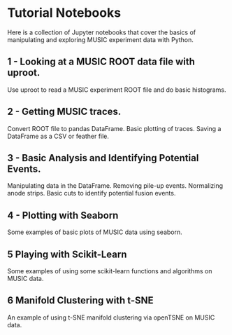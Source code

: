 # Tutorial Notebooks
Here is a collection of Jupyter notebooks that cover the basics of manipulating and exploring MUSIC experiment data with Python.

## 1 - Looking at a MUSIC ROOT data file with uproot.
Use uproot to read a MUSIC experiment ROOT file and do basic histograms.

## 2 - Getting MUSIC traces.
Convert ROOT file to pandas DataFrame. Basic plotting of traces. Saving a DataFrame as a CSV or feather file.

## 3 - Basic Analysis and Identifying Potential Events.
Manipulating data in the DataFrame. Removing pile-up events. Normalizing anode strips. Basic cuts to identify potential fusion events.

## 4 - Plotting with Seaborn
Some examples of basic plots of MUSIC data using seaborn.

## 5 Playing with Scikit-Learn
Some examples of using some scikit-learn functions and algorithms on MUSIC data.

## 6 Manifold Clustering with t-SNE
An example of using t-SNE manifold clustering via openTSNE on MUSIC data.
